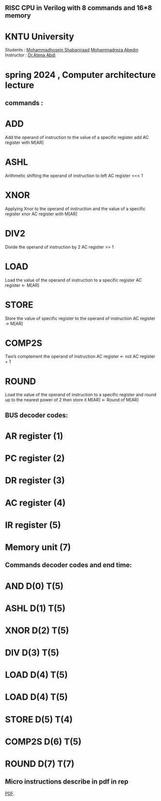 ## RISC CPU in Verilog with 8 commands and 16*8 memory
# KNTU University 
Students : [Mohammadhosein Shabaniraad](https://github.com/mohamadhoseinraad) [Mohammadreza Abedin](https://github.com/MrAbedam)
Instructor : [Dr.Atena Abdi](https://wp.kntu.ac.ir/a.abdi/)
# spring 2024 , Computer architecture lecture

## commands :
# ADD 
Add the operand of instruction to the value of a specific register
add AC register with M[AR] 

# ASHL 
Arithmetic shifting the operand of instruction to left
AC register <<< 1

# XNOR 
Applying Xnor to the operand of instruction and the value of a specific register
xnor AC register with M[AR] 

# DIV2
Divide the operand of instruction by 2
AC register >> 1

# LOAD 
Load the value of the operand of instruction to a specific register
AC register <- M[AR] 

# STORE 
Store the value of specific register to the operand of instruction
AC register -> M[AR]

# COMP2S 
Two’s complement the operand of instruction
AC register <- not AC register + 1

# ROUND
Load the value of the operand of instruction to a specific register and round up to the nearest power of 2 then store it
M[AR] <- Round of M[AR]

## BUS decoder codes:

# AR register (1)
# PC register (2)
# DR register (3)
# AC register (4)
# IR register (5)
# Memory unit (7)

## Commands decoder codes and end time:

# AND D(0) T(5)
# ASHL D(1) T(5)
# XNOR D(2) T(5)
# DIV D(3) T(5)
# LOAD D(4) T(5)
# LOAD D(4) T(5)
# STORE D(5) T(4)
# COMP2S D(6) T(5)
# ROUND D(7) T(7)

## Micro instructions describe in pdf in rep
[PDF](https://github.com/mohamadhoseinraad/CPUMAMADS/blob/master/micro%20instructions.pdf).

